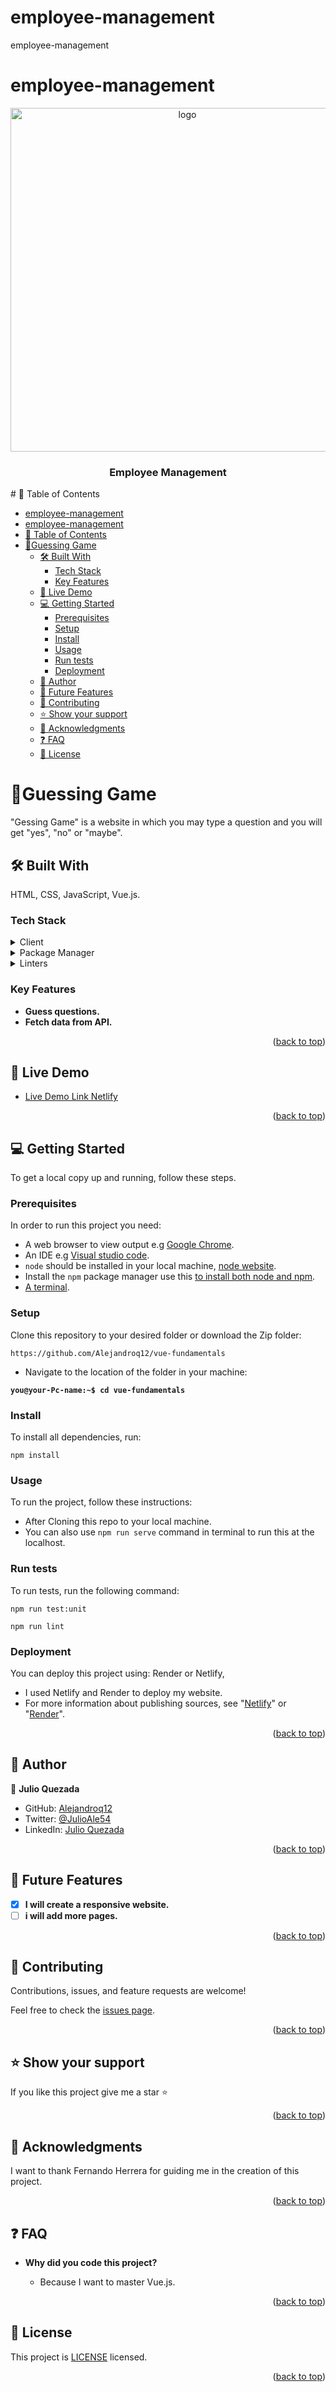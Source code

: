 # employee-management
employee-management



# employee-management

<a name="readme-top"></a>

<div align="center">
    <img src="./public/logo.png" alt="logo" width="550"  height="auto" />
  <br/>
  <h3><b>Employee Management</b></h3>

</div>
<!-- TABLE OF CONTENTS -->
# 📗 Table of Contents

- [employee-management](#employee-management)
- [employee-management](#employee-management-1)
- [📗 Table of Contents](#-table-of-contents)
- [📖Guessing Game ](#guessing-game-)
  - [🛠 Built With ](#-built-with-)
    - [Tech Stack ](#tech-stack-)
    - [Key Features ](#key-features-)
  - [🚀 Live Demo ](#-live-demo-)
  - [💻 Getting Started ](#-getting-started-)
    - [Prerequisites](#prerequisites)
    - [Setup](#setup)
    - [Install](#install)
    - [Usage](#usage)
    - [Run tests](#run-tests)
    - [Deployment ](#deployment-)
  - [👥 Author ](#-author-)
  - [🔭 Future Features ](#-future-features-)
  - [🤝 Contributing ](#-contributing-)
  - [⭐️ Show your support ](#️-show-your-support-)
  - [🙏 Acknowledgments ](#-acknowledgments-)
  - [❓ FAQ ](#-faq-)
  - [📝 License ](#-license-)

<!-- PROJECT DESCRIPTION -->

# 📖Guessing Game <a name="about-project"></a>

"Gessing Game" is a website in which you may type a question and you will get "yes", "no" or "maybe".

## 🛠 Built With <a name="built-with"></a>
HTML,
CSS,
JavaScript,
Vue.js.

### Tech Stack <a name="tech-stack"></a>

<details>
  <summary>Client</summary>
  <ul>
    <li><a href="https://developer.mozilla.org/en-US/docs/Web/HTML">HTML</a></li>
    <li><a href="https://developer.mozilla.org/en-US/docs/Web/CSS">CSS</a></li>
    <li><a href="https://developer.mozilla.org/en-US/docs/Web/JavaScript">JavaScript</a></li>
    <li><a href="https://vuejs.org/">Vue.js</a></li>
  </ul>
</details>

<details>
  <summary>Package Manager</summary>
  <ul>
    <li><a href="https://www.npmjs.com/">npm</a></li>
  </ul>
</details>
<details>
  <summary>Linters</summary>
  <ul>
      <li><a href="https://eslint.org/">ESLint</a></li>
  </ul>
</details>

<!-- Features -->

### Key Features <a name="key-features"></a>

- **Guess questions.**
- **Fetch data from API.**

<p align="right">(<a href="#readme-top">back to top</a>)</p>

<!-- LIVE DEMO -->

## 🚀 Live Demo <a name="live-demo"></a>

- [Live Demo Link Netlify](https://thunderous-zuccutto-2fcc61.netlify.app/)

<p align="right">(<a href="#readme-top">back to top</a>)</p>

<!-- GETTING STARTED -->

## 💻 Getting Started <a name="getting-started"></a>

To get a local copy up and running, follow these steps.

### Prerequisites

In order to run this project you need:

- A web browser to view output e.g [Google Chrome](https://www.google.com/chrome/).
- An IDE e.g [Visual studio code](https://code.visualstudio.com/).
- `node` should be installed in your local machine, [node website](https://nodejs.org/en/download/).
- Install the `npm` package manager use this [to install both node and npm](https://docs.npmjs.com/downloading-and-installing-node-js-and-npm).
- [A terminal](https://code.visualstudio.com/docs/terminal/basics).

### Setup

Clone this repository to your desired folder or download the Zip folder:

```
https://github.com/Alejandroq12/vue-fundamentals
```

- Navigate to the location of the folder in your machine:

**``you@your-Pc-name:~$ cd vue-fundamentals``**

### Install

To install all dependencies, run:

```
npm install

```

### Usage

To run the project, follow these instructions:

- After Cloning this repo to your local machine.
- You can also use `npm run serve` command in terminal to run this at the localhost.

### Run tests

To run tests, run the following command:

```
npm run test:unit
```

```
npm run lint
```

### Deployment <a name="deployment"></a>

You can deploy this project using: Render or Netlify,
- I used Netlify and Render to deploy my website.
- For more information about publishing sources, see "[Netlify](https://app.netlify.com/)" or "[Render](https://render.com/)".

<p align="right">(<a href="#readme-top">back to top</a>)</p>

<!-- AUTHORS -->

## 👥 Author <a name="authors"></a>

👤 **Julio Quezada**

- GitHub: [Alejandroq12](https://github.com/Alejandroq12)
- Twitter: [@JulioAle54](https://twitter.com/JulioAle54)
- LinkedIn: [Julio Quezada](https://www.linkedin.com/in/quezadajulio/)

<p align="right">(<a href="#readme-top">back to top</a>)</p>

<!-- FUTURE FEATURES -->

## 🔭 Future Features <a name="future-features"></a>

- [x] **I will create a responsive website.**
- [ ] **i will add more pages.**

<p align="right">(<a href="#readme-top">back to top</a>)</p>

<!-- CONTRIBUTING -->

## 🤝 Contributing <a name="contributing"></a>

Contributions, issues, and feature requests are welcome!

Feel free to check the [issues page](../../issues/).

<p align="right">(<a href="#readme-top">back to top</a>)</p>

<!-- SUPPORT -->

## ⭐️ Show your support <a name="support"></a>

If you like this project give me a star ⭐️

<p align="right">(<a href="#readme-top">back to top</a>)</p>

<!-- ACKNOWLEDGEMENTS -->

## 🙏 Acknowledgments <a name="acknowledgements"></a>

I want to thank Fernando Herrera for guiding me in the creation of this project.

<p align="right">(<a href="#readme-top">back to top</a>)</p>

<!-- FAQ  -->

## ❓ FAQ <a name="faq"></a>

- **Why did you code this project?**

  - Because I want to master Vue.js.

<p align="right">(<a href="#readme-top">back to top</a>)</p>

<!-- LICENSE -->

## 📝 License <a name="license"></a>

This project is [LICENSE](./LICENSE) licensed.

<p align="right">(<a href="#readme-top">back to top</a>)</p>